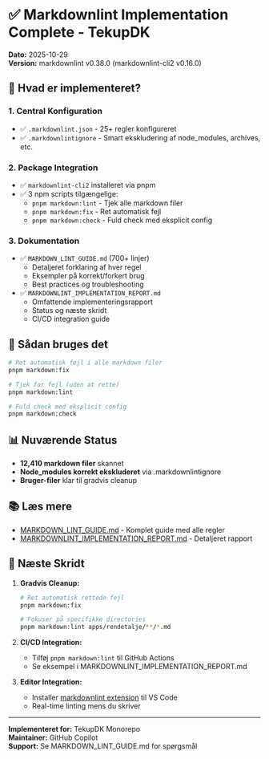 # ✅ Markdownlint Implementation Complete - TekupDK

**Dato:** 2025-10-29  
**Version:** markdownlint v0.38.0 (markdownlint-cli2 v0.16.0)

## 🎉 Hvad er implementeret?

### 1. Central Konfiguration

- ✅ `.markdownlint.json` - 25+ regler konfigureret
- ✅ `.markdownlintignore` - Smart ekskludering af node_modules, archives, etc.

### 2. Package Integration

- ✅ `markdownlint-cli2` installeret via pnpm
- ✅ 3 npm scripts tilgængelige:
  - `pnpm markdown:lint` - Tjek alle markdown filer
  - `pnpm markdown:fix` - Ret automatisk fejl
  - `pnpm markdown:check` - Fuld check med eksplicit config

### 3. Dokumentation

- ✅ `MARKDOWN_LINT_GUIDE.md` (700+ linjer)
  - Detaljeret forklaring af hver regel
  - Eksempler på korrekt/forkert brug
  - Best practices og troubleshooting
- ✅ `MARKDOWNLINT_IMPLEMENTATION_REPORT.md`
  - Omfattende implementeringsrapport
  - Status og næste skridt
  - CI/CD integration guide

## 🚀 Sådan bruges det

```bash
# Ret automatisk fejl i alle markdown filer
pnpm markdown:fix

# Tjek for fejl (uden at rette)
pnpm markdown:lint

# Fuld check med eksplicit config
pnpm markdown:check
```

## 📊 Nuværende Status

- **12,410 markdown filer** skannet
- **Node_modules korrekt ekskluderet** via .markdownlintignore
- **Bruger-filer** klar til gradvis cleanup

## 📚 Læs mere

- [MARKDOWN_LINT_GUIDE.md](./MARKDOWN_LINT_GUIDE.md) - Komplet guide med alle regler
- [MARKDOWNLINT_IMPLEMENTATION_REPORT.md](./MARKDOWNLINT_IMPLEMENTATION_REPORT.md) - Detaljeret rapport

## 🎯 Næste Skridt

1. **Gradvis Cleanup:**
   ```bash
   # Ret automatisk rettede fejl
   pnpm markdown:fix
   
   # Fokuser på specifikke directories
   pnpm markdown:lint apps/rendetalje/**/*.md
   ```

2. **CI/CD Integration:**
   - Tilføj `pnpm markdown:lint` til GitHub Actions
   - Se eksempel i MARKDOWNLINT_IMPLEMENTATION_REPORT.md

3. **Editor Integration:**
   - Installer [markdownlint extension](https://marketplace.visualstudio.com/items?itemName=DavidAnson.vscode-markdownlint) til VS Code
   - Real-time linting mens du skriver

---

**Implementeret for:** TekupDK Monorepo  
**Maintainer:** GitHub Copilot  
**Support:** Se MARKDOWN_LINT_GUIDE.md for spørgsmål
